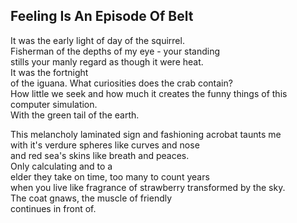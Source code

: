 Feeling Is An Episode Of Belt
-----------------------------
It was the early light of day of the squirrel.  
Fisherman of the depths of my eye - your standing  
stills your manly regard as though it were heat.  
It was the fortnight  
of the iguana. What curiosities does the crab contain?  
How little we seek and how much it creates the funny things of this computer simulation.  
With the green tail of the earth.  
  
This melancholy laminated sign and fashioning acrobat taunts me  
with it's verdure spheres like curves and nose  
and red sea's skins like breath and peaces.  
Only calculating and to a  
elder they take on time, too many to count years  
when you live like fragrance of strawberry transformed by the sky.  
The coat gnaws, the muscle of friendly  
continues in front of.  
